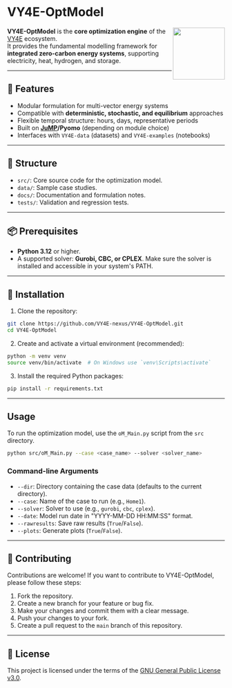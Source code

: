 # VY4E-OptModel

<img src="https://github.com/VY4E/.github/blob/f702b41f95871fa4c76195a16e9fb8572e3285d4/VY4E_avatar_transparent_v6.png" width="120" align="right" />

**VY4E-OptModel** is the **core optimization engine** of the [VY4E](https://github.com/VY4E) ecosystem.  
It provides the fundamental modelling framework for **integrated zero-carbon energy systems**, supporting electricity, heat, hydrogen, and storage.

---

## 🚀 Features
- Modular formulation for multi-vector energy systems
- Compatible with **deterministic, stochastic, and equilibrium** approaches
- Flexible temporal structure: hours, days, representative periods
- Built on **[JuMP](https://jump.dev)/Pyomo** (depending on module choice)
- Interfaces with `VY4E-data` (datasets) and `VY4E-examples` (notebooks)

---

## 📂 Structure
- `src/`: Core source code for the optimization model.
- `data/`: Sample case studies.
- `docs/`: Documentation and formulation notes.
- `tests/`: Validation and regression tests.

---

## 📦 Prerequisites
- **Python 3.12** or higher.
- A supported solver: **Gurobi, CBC, or CPLEX**. Make sure the solver is installed and accessible in your system's PATH.

---

## 🚀 Installation
1. Clone the repository:
```bash
git clone https://github.com/VY4E-nexus/VY4E-OptModel.git
cd VY4E-OptModel
```

2. Create and activate a virtual environment (recommended):
```bash
python -m venv venv
source venv/bin/activate  # On Windows use `venv\Scripts\activate`
```

3. Install the required Python packages:
```bash
pip install -r requirements.txt
```

---

## Usage
To run the optimization model, use the `oM_Main.py` script from the `src` directory.

```bash
python src/oM_Main.py --case <case_name> --solver <solver_name>
```

### Command-line Arguments
- `--dir`: Directory containing the case data (defaults to the current directory).
- `--case`: Name of the case to run (e.g., `Home1`).
- `--solver`: Solver to use (e.g., `gurobi`, `cbc`, `cplex`).
- `--date`: Model run date in "YYYY-MM-DD HH:MM:SS" format.
- `--rawresults`: Save raw results (`True`/`False`).
- `--plots`: Generate plots (`True`/`False`).

---

## 🤝 Contributing
Contributions are welcome! If you want to contribute to VY4E-OptModel, please follow these steps:
1. Fork the repository.
2. Create a new branch for your feature or bug fix.
3. Make your changes and commit them with a clear message.
4. Push your changes to your fork.
5. Create a pull request to the `main` branch of this repository.

---

## 📄 License
This project is licensed under the terms of the [GNU General Public License v3.0](LICENSE).
